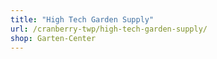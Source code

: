 ```yaml
---
title: "High Tech Garden Supply"
url: /cranberry-twp/high-tech-garden-supply/
shop: Garten-Center
---
```

